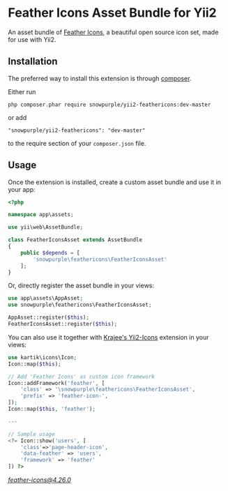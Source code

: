 Feather Icons Asset Bundle for Yii2
===================================
An asset bundle of [Feather Icons](https://feathericons.com), a beautiful open source icon set, made for use with Yii2.

Installation
------------

The preferred way to install this extension is through [composer](http://getcomposer.org/download/).

Either run

```
php composer.phar require snowpurple/yii2-feathericons:dev-master
```

or add

```
"snowpurple/yii2-feathericons": "dev-master"
```

to the require section of your `composer.json` file.


Usage
-----

Once the extension is installed, create a custom asset bundle and use it in your app:

```php
<?php

namespace app\assets;

use yii\web\AssetBundle;

class FeatherIconsAsset extends AssetBundle
{
    public $depends = [
        'snowpurple\feathericons\FeatherIconsAsset'
    ];
}
```

Or, directly register the asset bundle in your views:

```php
use app\assets\AppAsset;
use snowpurple\feathericons\FeatherIconsAsset;

AppAsset::register($this);
FeatherIconsAsset::register($this);
```

You can also use it together with [Krajee's Yii2-Icons](https://github.com/kartik-v/yii2-icons) extension in your views:

```php
use kartik\icons\Icon;
Icon::map($this);

// Add 'Feather Icons' as custom icon framework
Icon::addFramework('feather', [
    'class' => '\snowpurple\feathericons\FeatherIconsAsset',
    'prefix' => 'feather-icon-',
]);
Icon::map($this, 'feather');

---

// Sample usage
<?= Icon::show('users', [
    'class'=>'page-header-icon',
    'data-feather' => 'users',
    'framework' => 'feather'
]) ?>
```


*feather-icons@4.26.0*